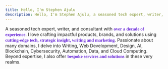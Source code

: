```yaml
---
title: Hello, I'm Stephen Ajulu
description: Hello, I'm Stephen Ajulu, a seasoned tech expert, writer, and consultant with over a decade of hands-on experience. My forte is crafting impactful products, brands, and solutions by seamlessly integrating cutting-edge technology and innovative marketing.
---
```


A seasoned tech expert, writer, and consultant with <span style="font-family: Newsreader; font-weight: bold; color:#6320d6;">over a decade of experience</span>. I love crafting impactful products, brands, and solutions using <span style="font-family: Newsreader; font-weight: bold; color:#6320d6;">cutting-edge tech, strategic insight, writing and marketing</span>. Passionate about many domains, I delve into Writing, Web Development, Design, AI, Blockchain, Cybersecurity, Automation, Data, and Cloud Computing. Beyond expertise, I also offer <span style="font-family: Newsreader; font-weight: bold; color:#6320d6;">bespoke services and solutions</span> in these very realms.
